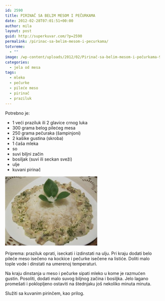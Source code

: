```yaml
---
id: 2590
title: PIRINAČ SA BELIM MESOM I PEČURKAMA
date: 2012-02-28T07:01:51+00:00
author: mila
layout: post
guid: http://superkuvar.com/?p=2590
permalink: /pirinac-sa-belim-mesom-i-pecurkama/
totvreme:
  - ""
image: /wp-content/uploads/2012/02/Pirinač-sa-belim-mesom-i-pečurkama-940x198.jpg
categories:
  - jela od mesa
tags:
  - mleko
  - pečurke
  - pileće meso
  - pirinač
  - praziluk
---
```

Potrebno je:

  * 1 veći praziluk ili 2 glavice crnog luka
  * 300 grama belog pilećeg mesa
  * 250 grama pečuraka (šampinjoni)
  * 2 kašike gustina (skroba)
  * 1 čaša mleka
  * so
  * suvi biljni začin
  * bosiljak (suvi ili seckan sveži)
  * ulje
  * kuvani pirinač

<img class="alignnone size-medium wp-image-2592" title="Pirinač sa belim mesom i pečurkama" src="/wp-content/uploads/2012/02/Pirinač-sa-belim-mesom-i-pečurkama-300x225.jpg" alt="" width="300" height="225" /> 

Priprema: praziluk oprati, iseckati i izdinstati na ulju. Pri kraju dodati belo pileće meso isečeno na kockice i pečurke isečene na listiće. Doliti malo tople vode i dinstati na umerenoj temperaturi.

Na kraju dinstanja u meso i pečurke sipati mleko u kome je razmućen gustin. Posoliti, dodati malo suvog biljnog začina i bosiljka. Jelo lagano promešati i poklopljeno ostaviti na štednjaku još nekoliko minuta minuta.

Služiti sa kuvanim pirinčem, kao prilog.